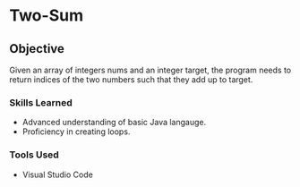# Two-Sum
## Objective
Given an array of integers nums and an integer target, the program needs to return indices of the two numbers such that they add up to target.

### Skills Learned
- Advanced understanding of basic Java langauge.
- Proficiency in creating loops.

### Tools Used
- Visual Studio Code
 

